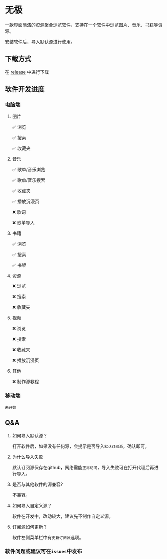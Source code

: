 # 无极

一款界面简洁的资源聚合浏览软件，支持在一个软件中浏览图片、音乐、书籍等资源。

安装软件后，导入默认源进行使用。

## 下载方式

在 [release](https://github.com/moshstudio/wuji-tauri/releases) 中进行下载

## 软件开发进度

### 电脑端

1. 图片

   ✅ 浏览

   ✅ 搜索

   ✅ 收藏夹

2. 音乐

   ✅ 歌单/音乐浏览

   ✅ 歌单/音乐搜索

   ✅ 收藏夹

   ✅ 播放沉浸页

   ❌ 歌词

   ❌ 歌单导入

3. 书籍

   ✅ 浏览

   ✅ 搜索

   ✅ 书架

4. 资源

   ❌ 浏览

   ❌ 搜索

   ❌ 收藏夹

5. 视频

   ❌ 浏览

   ❌ 搜索

   ❌ 收藏夹

   ❌ 播放沉浸页

6. 其他

    ❌ 制作源教程


### 移动端

    未开始

## Q&A

1. 如何导入默认源？

   打开软件后，如果没有任何源，会提示是否导入`默认订阅源`，确认即可。

2. 为什么导入失败

   默认订阅源保存在github，网络需能`正常访问`，导入失败可在打开代理后再进行导入。

3. 是否与其他软件的源兼容?

   不兼容。

4. 如何导入自定义源？

   软件在开发中，改动较大，建议先不制作自定义源。

5. 订阅源如何更新？

   软件左侧菜单栏中有`更新订阅源`选项。

### 软件问题或建议可在`issues`中发布

